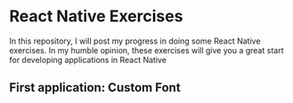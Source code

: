 # React Native Exercises
In this repository, I will post my progress in doing some React Native exercises. In my humble opinion, these exercises will give you a great start for developing applications in React Native

## First application: Custom Font
